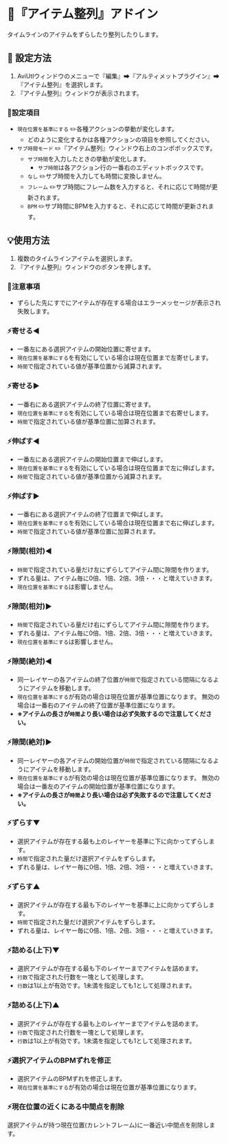 ﻿# 🎉『アイテム整列』アドイン

タイムラインのアイテムをずらしたり整列したりします。

## 🔧 設定方法

1. AviUtlウィンドウのメニューで『編集』➡『アルティメットプラグイン』➡『アイテム整列』を選択します。
1. 『アイテム整列』ウィンドウが表示されます。

### 📝設定項目

* `現在位置を基準にする` ✏️各種アクションの挙動が変化します。
	* どのように変化するかは各種アクションの項目を参照してください。
* `サブ時間モード` ✏️『アイテム整列』ウィンドウ右上のコンボボックスです。
	* `サブ時間`を入力したときの挙動が変化します。
		* `サブ時間`は各アクション行の一番右のエディットボックスです。
	* `なし` ✏️サブ時間を入力しても時間に変換しません。
	* `フレーム` ✏️サブ時間にフレーム数を入力すると、それに応じて時間が更新されます。
	* `BPM` ✏️サブ時間にBPMを入力すると、それに応じて時間が更新されます。

## 💡使用方法

1. 複数のタイムラインアイテムを選択します。
1. 『アイテム整列』ウィンドウのボタンを押します。

### 🚨注意事項

* ずらした先にすでにアイテムが存在する場合はエラーメッセージが表示され失敗します。

### ⚡️寄せる◀

* 一番左にある選択アイテムの開始位置に寄せます。
* `現在位置を基準にする`を有効にしている場合は現在位置まで左寄せします。
* `時間`で指定されている値が基準位置から減算されます。

### ⚡️寄せる▶

* 一番右にある選択アイテムの終了位置に寄せます。
* `現在位置を基準にする`を有効にしている場合は現在位置まで右寄せします。
* `時間`で指定されている値が基準位置に加算されます。

### ⚡️伸ばす◀

* 一番左にある選択アイテムの開始位置まで伸ばします。
* `現在位置を基準にする`を有効にしている場合は現在位置まで左に伸ばします。
* `時間`で指定されている値が基準位置から減算されます。

### ⚡️伸ばす▶

* 一番右にある選択アイテムの終了位置まで伸ばします。
* `現在位置を基準にする`を有効にしている場合は現在位置まで右に伸ばします。
* `時間`で指定されている値が基準位置に加算されます。

### ⚡️隙間(相対)◀

* `時間`で指定されている量だけ左にずらしてアイテム間に隙間を作ります。
* ずれる量は、アイテム毎に0倍、1倍、2倍、3倍・・・と増えていきます。
* `現在位置を基準にする`は影響しません。

### ⚡️隙間(相対)▶

* `時間`で指定されている量だけ右にずらしてアイテム間に隙間を作ります。
* ずれる量は、アイテム毎に0倍、1倍、2倍、3倍・・・と増えていきます。
* `現在位置を基準にする`は影響しません。

### ⚡️隙間(絶対)◀

* 同一レイヤーの各アイテムの終了位置が`時間`で指定されている間隔になるようにアイテムを移動します。
* `現在位置を基準にする`が有効の場合は現在位置が基準位置になります。
無効の場合は一番右のアイテムの終了位置が基準位置になります。
* **※アイテムの長さが`時間`より長い場合は必ず失敗するので注意してください。**

### ⚡️隙間(絶対)▶

* 同一レイヤーの各アイテムの開始位置が`時間`で指定されている間隔になるようにアイテムを移動します。
* `現在位置を基準にする`が有効の場合は現在位置が基準位置になります。
無効の場合は一番左のアイテムの開始位置が基準位置になります。
* **※アイテムの長さが`時間`より長い場合は必ず失敗するので注意してください。**

### ⚡️ずらす▼

* 選択アイテムが存在する最も上のレイヤーを基準に下に向かってずらします。
* `時間`で指定された量だけ選択アイテムをずらします。
* ずれる量は、レイヤー毎に0倍、1倍、2倍、3倍・・・と増えていきます。

### ⚡️ずらす▲

* 選択アイテムが存在する最も下のレイヤーを基準に上に向かってずらします。
* `時間`で指定された量だけ選択アイテムをずらします。
* ずれる量は、レイヤー毎に0倍、1倍、2倍、3倍・・・と増えていきます。

### ⚡️詰める(上下)▼

* 選択アイテムが存在する最も下のレイヤーまでアイテムを詰めます。
* `行数`で指定された行数を一塊として処理します。
* `行数`は1以上が有効です。1未満を指定しても1として処理されます。

### ⚡️詰める(上下)▲

* 選択アイテムが存在する最も上のレイヤーまでアイテムを詰めます。
* `行数`で指定された行数を一塊として処理します。
* `行数`は1以上が有効です。1未満を指定しても1として処理されます。

### ⚡️選択アイテムのBPMずれを修正

* 選択アイテムのBPMずれを修正します。
* `現在位置を基準にする`が有効の場合は現在位置が基準位置になります。

### ⚡️現在位置の近くにある中間点を削除

選択アイテムが持つ現在位置(カレントフレーム)に一番近い中間点を削除します。
